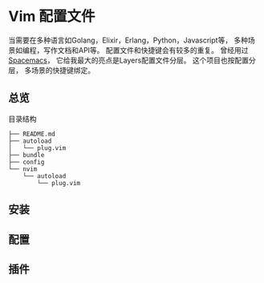 # Vim 配置文件

当需要在多种语言如Golang，Elixir，Erlang，Python，Javascript等，
多种场景如编程，写作文档和API等。
配置文件和快捷键会有较多的重复。
曾经用过[Spacemacs](https://github.com/syl20bnr/spacemacs/)，
它给我最大的亮点是Layers配置文件分层。
这个项目也按配置分层，
多场景的快捷键绑定。


## 总览

目录结构

```
├── README.md
├── autoload
│   └── plug.vim
├── bundle
├── config
└── nvim
    └── autoload
        └── plug.vim
```

## 安装

## 配置

## 插件

